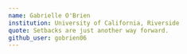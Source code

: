 ```yaml
---
name: Gabrielle O'Brien
institution: University of California, Riverside
quote: Setbacks are just another way forward.
github_user: gobrien06
---
```

